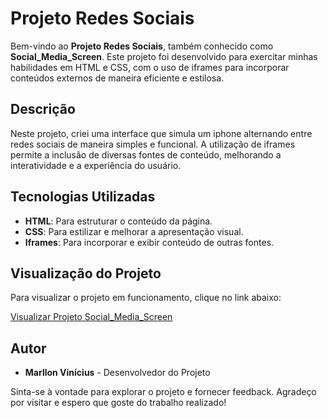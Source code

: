 # Projeto Redes Sociais

Bem-vindo ao **Projeto Redes Sociais**, também conhecido como **Social_Media_Screen**. Este projeto foi desenvolvido para exercitar minhas habilidades em HTML e CSS, com o uso de iframes para incorporar conteúdos externos de maneira eficiente e estilosa.

## Descrição

Neste projeto, criei uma interface que simula um iphone alternando entre redes sociais de maneira simples e funcional. A utilização de iframes permite a inclusão de diversas fontes de conteúdo, melhorando a interatividade e a experiência do usuário.

## Tecnologias Utilizadas

- **HTML**: Para estruturar o conteúdo da página.
- **CSS**: Para estilizar e melhorar a apresentação visual.
- **Iframes**: Para incorporar e exibir conteúdo de outras fontes.

## Visualização do Projeto

Para visualizar o projeto em funcionamento, clique no link abaixo:

[Visualizar Projeto Social_Media_Screen](https://marllonvinicius0.github.io/Social_Media_Screen/)

## Autor

- **Marllon Vinícius** - Desenvolvedor do Projeto

Sinta-se à vontade para explorar o projeto e fornecer feedback. Agradeço por visitar e espero que goste do trabalho realizado!

